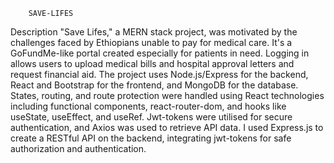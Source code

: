         SAVE-LIFES
Description
"Save Lifes," a MERN stack project, was motivated by the challenges faced by Ethiopians unable to pay for medical care. It's a GoFundMe-like portal created especially for patients in need. Logging in allows users to upload medical bills and hospital approval letters and request financial aid. 
The project uses Node.js/Express for the backend, React and Bootstrap for the frontend, and MongoDB for the database. States, routing, and route protection were handled using React technologies including functional components, react-router-dom, and hooks like useState, useEffect, and useRef. Jwt-tokens were utilised for secure authentication, and Axios was used to retrieve API data.
I used Express.js to create a RESTful API on the backend, integrating jwt-tokens for safe authorization and authentication. 
